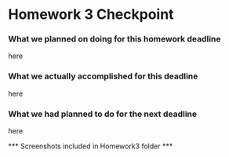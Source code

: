 # Homework 3 Checkpoint

### What we planned on doing for this homework deadline

here

### What we actually accomplished for this deadline

here

### What we had planned to do for the next deadline

here

*** Screenshots included in Homework3 folder ***
